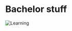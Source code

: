 # Bachelor stuff

![Learning](https://github.com/JakobDexl/Bachelor/blob/master/Test_visulizations/stack2.gif)

